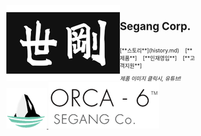 <img align="left" width="300" height="200" src="segang_logo.jpg">

# Segang Corp.

<br>
[**스토리**](history.md)&nbsp;&nbsp;&nbsp;&nbsp;[**제품**]&nbsp;&nbsp;&nbsp;&nbsp;[**인재영입**]&nbsp;&nbsp;&nbsp;&nbsp;[**고객지원**]

*제품 이미지 클릭시, 유튜브!*<br>
[![alt-text-1](orca_img.png "title-1") ![alt-text-2](orca_text.png "title-2")](https://www.youtube.com/watch?v=vtYmCCLIi8A)

<!-- Coloring text using diff..but it's not good ways i use
```diff
- text in red
+ text in green
! text in orange
# text in gray
@@ text in purple (and bold)@@
```
--> 
